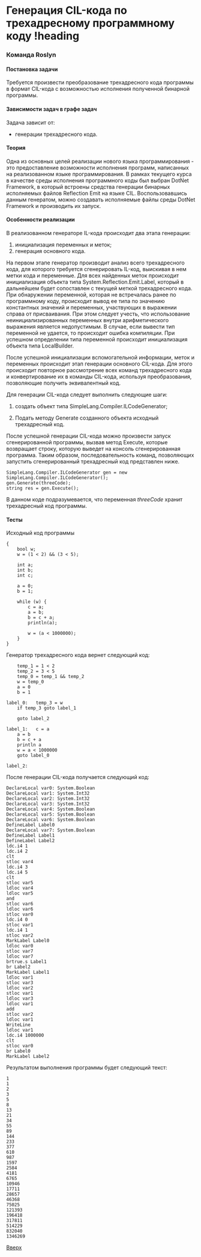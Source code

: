 # Генерация CIL-кода по трехадресному программному коду !heading

### Команда Roslyn

#### Постановка задачи
Требуется произвести преобразование трехадресного кода программы в формат CIL-кода с возможностью исполнения полученной бинарной программы.


#### Зависимости задач в графе задач

Задача зависит от:
* генерации трехадресного кода.

#### Теория
Одна из основных целей реализации нового языка программирования - это предоставление возможности исполнения программ, написанных на реализованном языке программирования. В рамках текущего курса в качестве среды исполнения программного коды был выбран DotNet Framework, в который встроены средства генерации бинарных исполняемых файлов Reflection Emit на языке CIL. Воспользовавшись данным генератом, можно создавать исполняемые файлы среды DotNet Framework и производить их запуск.

#### Особенности реализации
В реализованном генераторе IL-кода происходит два этапа генерации:
1) инициализация переменных и меток;
2) генерация основного кода.

На первом этапе генератор производит анализ всего трехадресного кода, для которого требуется сгенерировать IL-код, выискивая в нем метки кода и переменные. Для всех найденных меток происходит инициализация объекта типа System.Reflection.Emit.Label, который в дальнейшем будет сопоставлен с текущей меткой трехадресного кода. При обнаружении переменной, которая не встречалась ранее по программному коду, происходит вывод ее типа по значению константных значений и переменных, участвующих в выражении справа от присваивания. При этом следует учесть, что использование неинициализированных переменных внутри арифметического выражения является недопустимым. В случае, если вывести тип переменной не удается, то происходит ошибка компиляции. При успешном определении типа переменной происходит инициализация объекта типа LocalBuilder.

После успешной инициализации вспомогательной информации, меток и переменных происходит этап генерации основного CIL-кода. Для этого происходит повторное рассмотрение всех команд трехадресного кода и конвертирование их в команды CIL-кода, используя преобразования, позволяющие получить эквивалентный код.

Для генерации CIL-кода следует выполнить следующие шаги:
1) создать объект типа SimpleLang.Compiler.ILCodeGenerator;

2) Подать методу Generate созданного объекта исходный трехадресный код.

После успешной генерации CIL-кода можно произвести запуск сгенерированной программы, вызвав метод Execute, которые возвращает строку, которую выведет на консоль сгенерированная программа. Таким образом, последовательность команд, позволяющих запустить сгенерированный трехадресный код представлен ниже.

``` charp
SimpleLang.Compiler.ILCodeGenerator gen = new SimpleLang.Compiler.ILCodeGenerator();
gen.Generate(threeCode);
string res = gen.Execute();
```
В данном коде подразумевается, что переменная *threeCode* хранит трехадресный код программы.

#### Тесты
Исходный код программы
``` charp
{
	bool w;
	w = (1 < 2) && (3 < 5);

	int a;
	int b;
	int c;

	a = 0;
	b = 1;

	while (w) {
		c = a;		
		a = b;
		b = c + a;
		println(a);
		
		w = (a < 1000000);
	}
}
```

Генератор трехадресного кода вернет следующий код:
``` charp
    temp_1 = 1 < 2
    temp_2 = 3 < 5
    temp_0 = temp_1 && temp_2
    w = temp_0
    a = 0
    b = 1

label_0:   temp_3 = w
    if temp_3 goto label_1

    goto label_2

label_1:   c = a
    a = b
    b = c + a
    println a
    w = a < 1000000
    goto label_0

label_2:   
```

После генерации CIL-кода получается следующий код:
``` charp
DeclareLocal var0: System.Boolean
DeclareLocal var1: System.Int32
DeclareLocal var2: System.Int32
DeclareLocal var3: System.Int32
DeclareLocal var4: System.Boolean
DeclareLocal var5: System.Boolean
DeclareLocal var6: System.Boolean
DefineLabel Label0
DeclareLocal var7: System.Boolean
DefineLabel Label1
DefineLabel Label2
ldc.i4 1
ldc.i4 2
clt
stloc var4
ldc.i4 3
ldc.i4 5
clt
stloc var5
ldloc var4
ldloc var5
and
stloc var6
ldloc var6
stloc var0
ldc.i4 0
stloc var1
ldc.i4 1
stloc var2
MarkLabel Label0
ldloc var0
stloc var7
ldloc var7
brtrue.s Label1
br Label2
MarkLabel Label1
ldloc var1
stloc var3
ldloc var2
stloc var1
ldloc var3
ldloc var1
add
stloc var2
ldloc var1
WriteLine
ldloc var1
ldc.i4 1000000
clt
stloc var0
br Label0
MarkLabel Label2
```
Результатом выполнения программы будет следующий текст:
``` charp
1
1
2
3
5
8
13
21
34
55
89
144
233
377
610
987
1597
2584
4181
6765
10946
17711
28657
46368
75025
121393
196418
317811
514229
832040
1346269
```

[Вверх](#содержание)